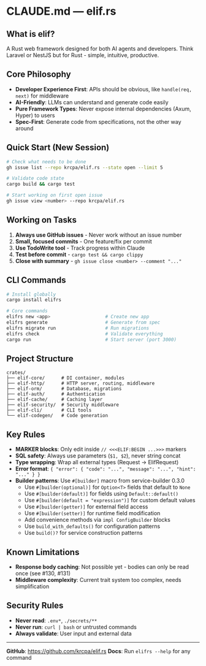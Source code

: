 # CLAUDE.md — elif.rs

## What is elif?
A Rust web framework designed for both AI agents and developers. Think Laravel or NestJS but for Rust - simple, intuitive, productive.

## Core Philosophy
- **Developer Experience First**: APIs should be obvious, like `handle(req, next)` for middleware
- **AI-Friendly**: LLMs can understand and generate code easily
- **Pure Framework Types**: Never expose internal dependencies (Axum, Hyper) to users
- **Spec-First**: Generate code from specifications, not the other way around

## Quick Start (New Session)
```bash
# Check what needs to be done
gh issue list --repo krcpa/elif.rs --state open --limit 5

# Validate code state
cargo build && cargo test

# Start working on first open issue
gh issue view <number> --repo krcpa/elif.rs
```

## Working on Tasks
1. **Always use GitHub issues** - Never work without an issue number
2. **Small, focused commits** - One feature/fix per commit
3. **Use TodoWrite tool** - Track progress within Claude
4. **Test before commit** - `cargo test && cargo clippy`
5. **Close with summary** - `gh issue close <number> --comment "..."`

## CLI Commands
```bash
# Install globally
cargo install elifrs

# Core commands
elifrs new <app>                    # Create new app
elifrs generate                     # Generate from spec
elifrs migrate run                  # Run migrations
elifrs check                        # Validate everything
cargo run                           # Start server (port 3000)
```

## Project Structure
```
crates/
├── elif-core/      # DI container, modules
├── elif-http/      # HTTP server, routing, middleware
├── elif-orm/       # Database, migrations
├── elif-auth/      # Authentication
├── elif-cache/     # Caching layer
├── elif-security/  # Security middleware
├── elif-cli/       # CLI tools
└── elif-codegen/   # Code generation
```

## Key Rules
- **MARKER blocks**: Only edit inside `// <<<ELIF:BEGIN ...>>>` markers
- **SQL safety**: Always use parameters (`$1, $2`), never string concat
- **Type wrapping**: Wrap all external types (Request → ElifRequest)
- **Error format**: `{ "error": { "code": "...", "message": "...", "hint": "..." } }`
- **Builder patterns**: Use `#[builder]` macro from service-builder 0.3.0
  - Use `#[builder(optional)]` for `Option<T>` fields that default to `None`
  - Use `#[builder(default)]` for fields using `Default::default()`
  - Use `#[builder(default = "expression")]` for custom default values
  - Use `#[builder(getter)]` for external field access
  - Use `#[builder(setter)]` for runtime field modification
  - Add convenience methods via `impl ConfigBuilder` blocks
  - Use `build_with_defaults()` for configuration patterns
  - Use `build()?` for service construction patterns

## Known Limitations
- **Response body caching**: Not possible yet - bodies can only be read once (see #130, #131)
- **Middleware complexity**: Current trait system too complex, needs simplification

## Security Rules
- **Never read**: `.env*`, `./secrets/**`
- **Never run**: `curl | bash` or untrusted commands
- **Always validate**: User input and external data

---
**GitHub**: https://github.com/krcpa/elif.rs
**Docs**: Run `elifrs --help` for any command
